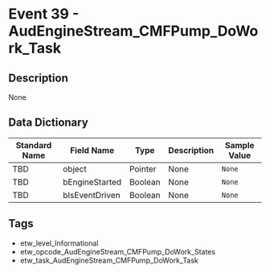 # Event 39 - AudEngineStream_CMFPump_DoWork_Task

## Description
None

## Data Dictionary
|Standard Name|Field Name|Type|Description|Sample Value|
|---|---|---|---|---|
|TBD|object|Pointer|None|`None`|
|TBD|bEngineStarted|Boolean|None|`None`|
|TBD|bIsEventDriven|Boolean|None|`None`|

## Tags
* etw_level_Informational
* etw_opcode_AudEngineStream_CMFPump_DoWork_States
* etw_task_AudEngineStream_CMFPump_DoWork_Task